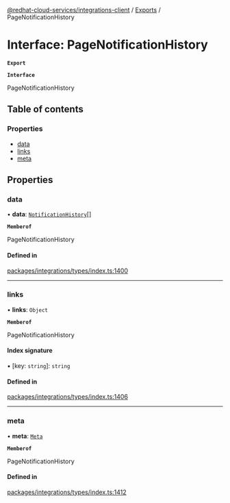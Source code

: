 [@redhat-cloud-services/integrations-client](../README.md) / [Exports](../modules.md) / PageNotificationHistory

# Interface: PageNotificationHistory

**`Export`**

**`Interface`**

PageNotificationHistory

## Table of contents

### Properties

- [data](PageNotificationHistory.md#data)
- [links](PageNotificationHistory.md#links)
- [meta](PageNotificationHistory.md#meta)

## Properties

### data

• **data**: [`NotificationHistory`](NotificationHistory.md)[]

**`Memberof`**

PageNotificationHistory

#### Defined in

[packages/integrations/types/index.ts:1400](https://github.com/RedHatInsights/javascript-clients/blob/master/packages/integrations/types/index.ts#L1400)

___

### links

• **links**: `Object`

**`Memberof`**

PageNotificationHistory

#### Index signature

▪ [key: `string`]: `string`

#### Defined in

[packages/integrations/types/index.ts:1406](https://github.com/RedHatInsights/javascript-clients/blob/master/packages/integrations/types/index.ts#L1406)

___

### meta

• **meta**: [`Meta`](Meta.md)

**`Memberof`**

PageNotificationHistory

#### Defined in

[packages/integrations/types/index.ts:1412](https://github.com/RedHatInsights/javascript-clients/blob/master/packages/integrations/types/index.ts#L1412)
